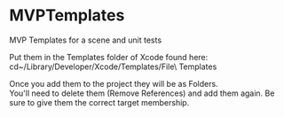 # MVPTemplates
MVP Templates for a scene and unit tests

Put them in the Templates folder of Xcode found here: 
cd~/Library/Developer/Xcode/Templates/File\ Templates

Once you add them to the project they will be as Folders.  
You'll need to delete them (Remove References) and add them again.
Be sure to give them the correct target membership.

